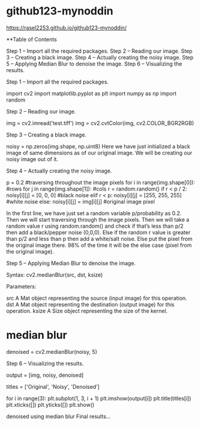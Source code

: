 # github123-mynoddin
https://rasel2253.github.io/github123-mynoddin/

**Table of Contents

Step 1 – Import all the required packages.
Step 2 – Reading our image.
Step 3 – Creating a black image.
Step 4 – Actually creating the noisy image.
Step 5 – Applying Median Blur to denoise the image.
Step 6 – Visualizing the results.



Step 1 – Import all the required packages.

import cv2
import matplotlib.pyplot as plt
import numpy as np
import random


Step 2 – Reading our image.

img = cv2.imread('test.tiff')
img = cv2.cvtColor(img, cv2.COLOR_BGR2RGB)


Step 3 – Creating a black image.

noisy = np.zeros(img.shape, np.uint8)
Here we have just initialized a black image of same dimensions as of our original image.
We will be creating our noisy image out of it.


Step 4 – Actually creating the noisy image.

p = 0.2
#traversing throughout the image pixels
for i in range(img.shape[0]): #rows
    for j in range(img.shape[1]): #cols
        r = random.random()
        if r < p / 2:
            noisy[i][j] = [0, 0, 0] #black noise
        elif r < p:
            noisy[i][j] = [255, 255, 255] #white noise
        else:
            noisy[i][j] = img[i][j] #original image pixel

            
In the first line, we have just set a random variable p/probability as 0.2.
Then we will start traversing through the image pixels.
Then we will take a random value r using random.random() and check if that’s less than p/2 then add a black/pepper noise (0,0,0).
Else if the random r value is greater than p/2 and less than p then add a white/salt noise.
Else put the pixel from the original image there.
98% of the time it will be the else case (pixel from the original image).


Step 5 – Applying Median Blur to denoise the image.

Syntax: cv2.medianBlur(src, dst, ksize)

Parameters:

src 	A Mat object representing the source (input image) for this operation.
dst 	A Mat object representing the destination (output image) for this operation.
ksize 	 A Size object representing the size of the kernel.

# median blur
denoised = cv2.medianBlur(noisy, 5)


Step 6 – Visualizing the results.

output = [img, noisy, denoised]

titles = ['Original', 'Noisy', 'Denoised']

for i in range(3):
    plt.subplot(1, 3, i + 1)
    plt.imshow(output[i])
    plt.title(titles[i])
    plt.xticks([])
    plt.yticks([])
plt.show()

denoised using median blur
Final results…

